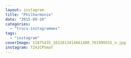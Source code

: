 ```yaml
---
layout: instagram
title: "Philharmonie"
date: "2015-09-20"
categories: 
  - "trucs-instagrammes"
tags: 
  - "instagram"
coverImage: 11875435_1622613414661400_761990555_n.jpg
instagram: 7242CPSmaT
---
```

